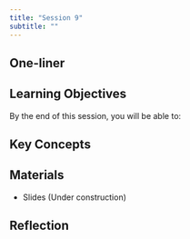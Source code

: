 ```yaml
---
title: "Session 9"
subtitle: ""
---
```


## One-liner


## Learning Objectives

By the end of this session, you will be able to:

## Key Concepts



## Materials

- Slides (Under construction)

## Reflection

<!-- 
<iframe src="session1-intro/slides/slides.html" width="100%" height="600px" frameborder="0"></iframe>

[View slides in fullscreen](session1-intro/slides/slides.html){target="_blank"} -->


